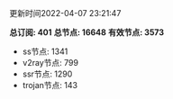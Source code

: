 更新时间2022-04-07 23:21:47

**总订阅: 401**
**总节点: 16648**
**有效节点: 3573**
- ss节点: 1341
- v2ray节点: 799
- ssr节点: 1290
- trojan节点: 143

